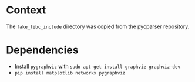 # Context

The `fake_libc_include` directory was copied from the pycparser repository.

# Dependencies

- Install `pygraphviz` with `sudo apt-get install graphviz graphviz-dev`
- `pip install matplotlib networkx pygraphviz`
